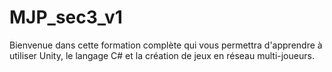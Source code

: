 # MJP_sec3_v1
  Bienvenue dans cette formation complète qui vous permettra d'apprendre à utiliser Unity, le langage C# et la création de jeux en réseau multi-joueurs.
